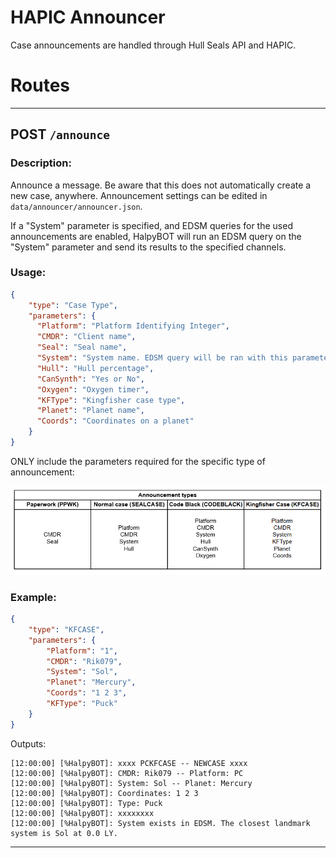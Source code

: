 # HAPIC Announcer

Case announcements are handled through Hull Seals API and
HAPIC.

# Routes

***

## POST `/announce`

### Description:

Announce a message. Be aware that this does not automatically create a new case, anywhere.
Announcement settings can be edited in `data/announcer/announcer.json`.

If a "System" parameter is specified, and EDSM queries for the used announcements are
enabled, HalpyBOT will run an EDSM query on the "System" parameter and send its results to the specified
channels.

### Usage:

```json
{
    "type": "Case Type",
    "parameters": {
      "Platform": "Platform Identifying Integer",
      "CMDR": "Client name",
      "Seal": "Seal name",
      "System": "System name. EDSM query will be ran with this parameter if enabled.",
      "Hull": "Hull percentage",
      "CanSynth": "Yes or No",
      "Oxygen": "Oxygen timer",
      "KFType": "Kingfisher case type",
      "Planet": "Planet name",
      "Coords": "Coordinates on a planet"
    }
}
```

ONLY include the parameters required for the specific type of announcement:

![AnnouncerTypes](../../assets/announcement-types.PNG)

### Example:

```json
{
    "type": "KFCASE",
    "parameters": {
        "Platform": "1",
        "CMDR": "Rik079",
        "System": "Sol",
        "Planet": "Mercury",
        "Coords": "1 2 3",
        "KFType": "Puck"
    }
}
```

Outputs:

```
[12:00:00] [%HalpyBOT]: xxxx PCKFCASE -- NEWCASE xxxx
[12:00:00] [%HalpyBOT]: CMDR: Rik079 -- Platform: PC
[12:00:00] [%HalpyBOT]: System: Sol -- Planet: Mercury
[12:00:00] [%HalpyBOT]: Coordinates: 1 2 3
[12:00:00] [%HalpyBOT]: Type: Puck
[12:00:00] [%HalpyBOT]: xxxxxxxx
[12:00:00] [%HalpyBOT]: System exists in EDSM. The closest landmark system is Sol at 0.0 LY.
```

***